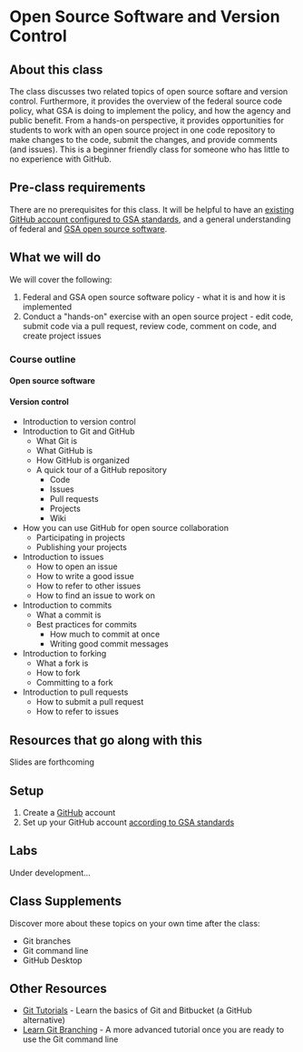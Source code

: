 # Open Source Software and Version Control

## About this class

The class discusses two related topics of open source softare and version control.  Furthermore, it provides the overview of the federal source code policy, what GSA is doing to implement the policy, and how the agency and public benefit.  From a hands-on perspective, it provides opportunities for students to work with an open source project in one code repository to make changes to the code, submit the changes, and provide comments (and issues). This is a beginner friendly class for someone who has little to no experience with GitHub.

## Pre-class requirements

There are no prerequisites for this class. It will be helpful to have an [existing GitHub account configured to GSA standards](#setup), and a general understanding of federal and [GSA open source software](https://github.com/GSA/open-source-policy).

## What we will do

We will cover the following:

1. Federal and GSA open source software policy - what it is and how it is implemented
2. Conduct a "hands-on" exercise with an open source project - edit code, submit code via a pull request, review code, comment on code, and create project issues

### Course outline

#### Open source software

#### Version control

* Introduction to version control
* Introduction to Git and GitHub
  * What Git is
  * What GitHub is
  * How GitHub is organized
  * A quick tour of a GitHub repository
    * Code
    * Issues
    * Pull requests
    * Projects
    * Wiki
* How you can use GitHub for open source collaboration
  * Participating in projects
  * Publishing your projects
* Introduction to issues
  * How to open an issue
  * How to write a good issue
  * How to refer to other issues
  * How to find an issue to work on
* Introduction to commits
  * What a commit is
  * Best practices for commits
    * How much to commit at once
    * Writing good commit messages
* Introduction to forking
  * What a fork is
  * How to fork
  * Committing to a fork
* Introduction to pull requests
  * How to submit a pull request
  * How to refer to issues

## Resources that go along with this

Slides are forthcoming

## Setup

1. Create a [GitHub](https://github.com/) account
2. Set up your GitHub account [according to GSA standards](https://github.com/GSA/GitHub-Administration)

## Labs

Under development...

## Class Supplements

Discover more about these topics on your own time after the class:

* Git branches
* Git command line
* GitHub Desktop

## Other Resources

* [Git Tutorials](https://www.atlassian.com/git/tutorials) - Learn the basics of Git and Bitbucket (a GitHub alternative)
* [Learn Git Branching](https://learngitbranching.js.org/) - A more advanced tutorial once you are ready to use the Git command line 
